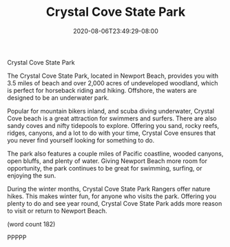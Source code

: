 ﻿---
title: "Crystal Cove State Park"
date: 2020-08-06T23:49:29-08:00
description: "short articles Tips for Web Success"
featured_image: "/images/short articles.jpg"
tags: ["short articles"]
---

Crystal Cove State Park

The Crystal Cove State Park, located in Newport Beach,
provides you with 3.5 miles of beach and over 2,000
acres of undeveloped woodland, which is perfect for
horseback riding and hiking.  Offshore, the waters 
are designed to be an underwater park.

Popular for mountain bikers inland, and scuba diving
underwater, Crystal Cove beach is a great attraction
for swimmers and surfers.  There are also sandy 
coves and nifty tidepools to explore.  Offering you
sand, rocky reefs, ridges, canyons, and a lot to
do with your time, Crystal Cove ensures that you
never find yourself looking for something to do.

The park also features a couple miles of Pacific 
coastline, wooded canyons, open bluffs, and plenty
of water.  Giving Newport Beach more room for
opportunity, the park continues to be great for
swimming, surfing, or enjoying the sun.

During the winter months, Crystal Cove State Park
Rangers offer nature hikes.  This makes winter fun,
for anyone who visits the park.  Offering you 
plenty to do and see year round, Crystal Cove State
Park adds more reason to visit or return to 
Newport Beach.

(word count 182)

PPPPP
